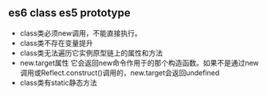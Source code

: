 ## es6 class es5 prototype

- class类必须new调用，不能直接执行。
- class类不存在变量提升
- class类无法遍历它实例原型链上的属性和方法
- new.target属性
  它会返回new命令作用于的那个构造函数。如果不是通过new调用或Reflect.construct()调用的，new.target会返回undefined
- class类有static静态方法  
